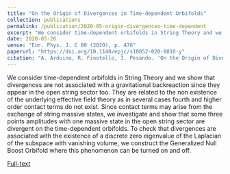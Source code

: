 ```yaml
---
title: "On the Origin of Divergences in Time-dependent Orbifolds"
collection: publications
permalink: /publication/2020-05-origin-divergences-time-dependent
excerpt: "We consider time-dependent orbifolds in String Theory and we show that divergences are not associated with a gravitational backreaction since they appear in the open string sector, too."
date: 2020-05-26
venue: "Eur. Phys. J. C 80 (2020), p. 476"
paperurl: "https://doi.org/10.1140/epjc/s10052-020-8010-y"
citation: "A. Arduino, R. Finotello, I. Pesando. 'On the Origin of Divergences in Time-dependent Orbifolds'. Eur. Phys. J. C 80 (2020), p. 476."
---
```

We consider time-dependent orbifolds in String Theory and we show that divergences are not associated with a gravitational backreaction since they appear in the open string sector too. They are related to the non existence of the underlying effective field theory as in several cases fourth and higher order contact terms do not exist. Since contact terms may arise from the exchange of string massive states, we investigate and show that some three points amplitudes with one massive state in the open string sector are divergent on the time-dependent orbifolds. To check that divergences are associated with the existence of a discrete zero eigenvalue of the Laplacian of the subspace with vanishing volume, we construct the Generalized Null Boost Orbifold where this phenomenon can be turned on and off.

[Full-text](https://arxiv.org/abs/2002.11306)
